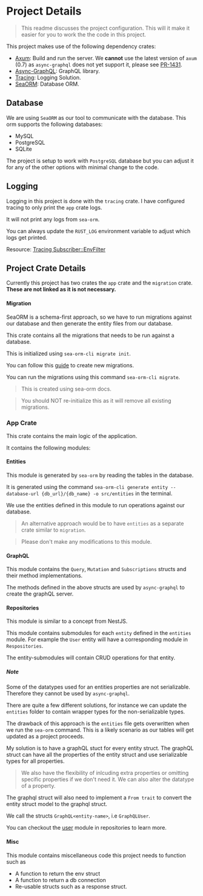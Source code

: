 # Project Details
> This readme discusses the project configuration. This will it make it easier for you to work the the code in this project.

This project makes use of the following dependency crates:
- [Axum](https://docs.rs/axum/latest/axum/): Build and run the server. We **cannot** use the latest version of `axum` (0.7) as `async-graphql` does not yet support it, please see [PR-1431](https://github.com/async-graphql/async-graphql/pull/1431).
- [Async-GraphQL](https://async-graphql.github.io/async-graphql/en/introduction.html): GraphQL library.
- [Tracing](https://crates.io/crates/tracing): Logging Solution.
- [SeaORM](https://www.sea-ql.org/SeaORM/docs/index/): Database ORM.

## Database

We are using `SeaORM` as our tool to communicate with the database. This orm supports the following databases:
- MySQL
- PostgreSQL
- SQLite

The project is setup to work with `PostgreSQL` database but you can adjust it for any of the other options with minimal change to the code.

## Logging

Logging in this project is done with the `tracing` crate. I have configured tracing to only print the `app` crate logs.

It will not print any logs from `sea-orm`.

You can always update the `RUST_LOG` environment variable to adjust which logs get printed.

Resource: [Tracing Subscriber::EnvFilter](https://docs.rs/tracing-subscriber/latest/tracing_subscriber/filter/struct.EnvFilter.html)


## Project Crate Details
Currently this project has two crates the `app` crate and the `migration` crate. **These are not linked as it is not necessary.**

#### Migration
SeaORM is a schema-first approach, so we have to run migrations against our database and then generate the entity files from our database.

This crate contains all the migrations that needs to be run against a database.

This is initialized using `sea-orm-cli migrate init`.

You can follow this [guide](https://www.sea-ql.org/sea-orm-tutorial/ch01-02-migration-cli.html#define-the-migrations) to create new migrations.

You can run the migrations using this command `sea-orm-cli migrate`.

> This is created using sea-orm docs.

> You should NOT re-initialize this as it will remove all existing migrations.

### App Crate

This crate contains the main logic of the application.

It contains the following modules:

#### Entities
This module is generated by `sea-orm` by reading the tables in the database.

It is generated using the command `sea-orm-cli generate entity --database-url {db_url}/{db_name} -o src/entities` in the terminal.

We use the entities defined in this module to run operations against our database.

> An alternative approach would be to have `entities` as a separate crate similar to `migration`.

> Please don't make any modifications to this module.

#### GraphQL
This module contains the `Query`, `Mutation` and `Subscriptions` structs and their method implementations.

The methods defined in the above structs are used by `async-graphql` to create the graphQL server.

#### Repositories
This module is similar to a concept from NestJS.

This module contains submodules for each `entity` defined in the `entities` module. For example the `User` entity will have a corresponding module in `Respositories`.

The entity-submodules will contain CRUD operations for that entity.

##### Note

Some of the datatypes used for an entities properties are not serializable. Therefore they cannot be used by `async-graphql`.

There are quite a few different solutions, for instance we can update the `entities` folder to contain wrapper types for the non-serializable types.

The drawback of this approach is the `entities` file gets overwritten when we run the `sea-orm` command. This is a likely scenario as our tables will get updated as a project proceeds.

My solution is to have a graphQL stuct for every entity struct. The graphQL struct can have all the properties of the entity struct and use serializable types for all properties.

> We also have the flexibility of inlcuding extra properties or omitting specific properties if we don't need it. We can also alter the datatype of a property.

The graphql struct will also need to implement a `From trait` to convert the entity struct model to the graphql struct.

We call the structs `GraphQL<entity-name>`, i.e `GraphQLUser`.

You can checkout the [user](/src/repositories/user/mod.rs) module in repositories to learn more.

#### Misc
This module contains miscellaneous code this project needs to function such as

- A function to return the env struct
- A function to return a db connection
- Re-usable structs such as a response struct.
